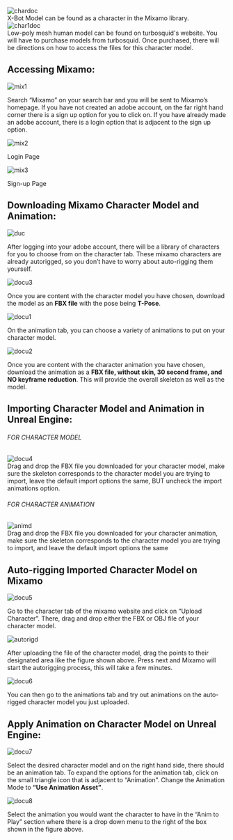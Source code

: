  ![chardoc](https://user-images.githubusercontent.com/73298064/159528506-bf6e2181-e90d-427d-ac31-00c2144d7e54.PNG)<br/>
X-Bot Model can be found as a character in the Mixamo library.<br/>
![char1doc](https://user-images.githubusercontent.com/73298064/159529206-2984f8df-5103-4bbc-81d7-297aba2833c7.PNG)<br/>
Low-poly mesh human model can be found on turbosquid's website. You will have to purchase models from turbosquid. Once purchased, there will be directions on how to access the files for this character model.<br/>
## Accessing Mixamo:
![mix1](https://user-images.githubusercontent.com/73298064/159529396-c88706f3-3fd9-45d9-94c7-fd6b25e9632b.PNG)<br/>

Search “Mixamo” on your search bar and you will be sent to Mixamo’s homepage. If you have not created an adobe account, on the far right hand corner there is a sign up option for you to click on. If you have already made an adobe account, there is a login option that is adjacent to the sign up option.<br/>

![mix2](https://user-images.githubusercontent.com/73298064/159529834-5a1bc81c-5b4e-4a16-b410-5ab52036ef09.PNG)<br/>

Login Page<br/>

![mix3](https://user-images.githubusercontent.com/73298064/159529903-f9d1bc78-6a34-4cd6-aaca-13cf594e9e54.PNG)<br/>

Sign-up Page<br/>

## Downloading Mixamo Character Model and Animation:
![duc](https://user-images.githubusercontent.com/73298064/159530174-d32fbabe-5205-444c-909a-806fec7c5ef4.PNG)<br/>

After logging into your adobe account, there will be a library of characters for you to choose from on the character tab. These mixamo characters are already autorigged, so you don’t have to worry about auto-rigging them yourself.<br/>

![docu3](https://user-images.githubusercontent.com/73298064/159530364-a4e5f32e-6140-4659-ac8e-7a5030aa01ca.png)<br/>

Once you are content with the character model you have chosen, download the model as an **FBX file** with the pose being **T-Pose**.<br/>

![docu1](https://user-images.githubusercontent.com/73298064/159530904-a4afcc44-ea19-4e95-84c5-6992eb45e339.png)<br/>

On the animation tab, you can choose a variety of animations to put on your character model.<br/>

![docu2](https://user-images.githubusercontent.com/73298064/159531069-588a8d13-feab-48d8-b9fd-832be1dad288.png)<br/>

Once you are content with the character animation you have chosen, download the animation as a **FBX file, without skin, 30 second frame, and NO keyframe reduction**. This will provide the overall skeleton as well as the model.<br/>

## Importing Character Model and Animation in Unreal Engine:
###### FOR CHARACTER MODEL
![docu4](https://user-images.githubusercontent.com/73298064/159531417-c526e1e1-b88a-42eb-ba58-a2bc43981522.png)<br/>
Drag and drop the FBX file you downloaded for your character model, make sure the skeleton corresponds to the character model you are trying to import, leave the default import options the same, BUT uncheck the import animations option. 
###### FOR CHARACTER ANIMATION
![animd](https://user-images.githubusercontent.com/73298064/159531761-7d152ae6-983e-408d-8747-ff299f667b62.PNG)<br/>
Drag and drop the FBX file you downloaded for your character animation, make sure the skeleton corresponds to the character model you are trying to import, and leave the default import options the same
## Auto-rigging Imported Character Model on Mixamo
![docu5](https://user-images.githubusercontent.com/73298064/159531980-e758cb67-843e-4c22-b82c-361e81050223.png)<br/>

Go to the character tab of the mixamo website and click on “Upload Character”. There, drag and drop either the FBX or OBJ file of your character model. <br/>

![autorigd](https://user-images.githubusercontent.com/73298064/159532195-0c315c99-5182-4fea-9527-b21c5d4bb004.PNG)<br/>

After uploading the file of the character model, drag the points to their designated area like the figure shown above. Press next and Mixamo will start the autorigging process, this will take a few minutes.<br/>

![docu6](https://user-images.githubusercontent.com/73298064/159532284-f1734b1f-23b8-40d2-b1ff-591030cbbb35.png)<br/>

You can then go to the animations tab and try out animations on the auto-rigged character model you just uploaded.<br/>

## Apply Animation on Character Model on Unreal Engine:
![docu7](https://user-images.githubusercontent.com/73298064/159532461-05fc3abd-c47d-45b9-b48a-fc8dff655c13.png)<br/>

Select the desired character model and on the right hand side, there should be an animation tab. To expand the options for the animation tab, click on the small triangle icon that is adjacent to “Animation”. Change the Animation Mode to **“Use Animation Asset”**.<br/>

![docu8](https://user-images.githubusercontent.com/73298064/159532584-d8e791b6-2902-40cb-b182-ecf2fb6867b2.png)<br/>

Select the animation you would want the character to have in the “Anim to Play” section where there is a drop down menu to the right of the box shown in the figure above. <br/>














